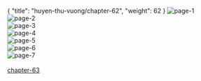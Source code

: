{ "title": "huyen-thu-vuong/chapter-62", "weight": 62 }
<img src="huyen-thu-vuong_0062_01-61cf124da1c5c8659db4a7a380012cfc.webp" alt="page-1" origin="https://3.bp.blogspot.com/-f_NvxL1tJA0/V0AGLq2lRSI/AAAAAAAHGPw/L1cC-tka1JU/s0/Huyen-Thu-Vuong-Chapter-62-P-2.jpg"><br/>
<img src="huyen-thu-vuong_0062_02-d0a27690ebea141274a94138e72f9342.webp" alt="page-2" origin="https://3.bp.blogspot.com/-y8jjj6C01QY/V0AGMvNplBI/AAAAAAAHGP0/O-FQRLbAcXQ/s0/Huyen-Thu-Vuong-Chapter-62-P-3.jpg"><br/>
<img src="huyen-thu-vuong_0062_03-3393ff1f79dc59daa028b127d9f4fb58.webp" alt="page-3" origin="https://3.bp.blogspot.com/-zm9vh1jbzMU/V0AGNsLjkFI/AAAAAAAHGP4/ANNwXOlZ7q8/s0/Huyen-Thu-Vuong-Chapter-62-P-4.jpg"><br/>
<img src="huyen-thu-vuong_0062_04-f2fce0bd9be7b7bba73d1007e31aa2c9.webp" alt="page-4" origin="https://3.bp.blogspot.com/-6fVDzb21n44/V0AGO0IwuMI/AAAAAAAHGP8/lthM__pBrN0/s0/Huyen-Thu-Vuong-Chapter-62-P-5.jpg"><br/>
<img src="huyen-thu-vuong_0062_05-5c7e4e2aa4645d74ed9c6794fb93cd11.webp" alt="page-5" origin="https://3.bp.blogspot.com/-CiaQxMImzgE/V0AGQA5zFNI/AAAAAAAHGQA/pvxLlsN7cX0/s0/Huyen-Thu-Vuong-Chapter-62-P-6.jpg"><br/>
<img src="huyen-thu-vuong_0062_06-d0a1052c275aa1a9c6c524693ead0af7.webp" alt="page-6" origin="https://3.bp.blogspot.com/-cx_IlDmSw0Y/V0AGRCrEjoI/AAAAAAAHGQE/FPim8duO13U/s0/Huyen-Thu-Vuong-Chapter-62-P-7.jpg"><br/>
<img src="huyen-thu-vuong_0062_07-bcdd6f4cf24e63ee32a45993483a094c.webp" alt="page-7" origin="https://3.bp.blogspot.com/-IwQNe9X2mnM/V0AGSL--dAI/AAAAAAAHGQI/SrZeCWJBnzg/s0/Huyen-Thu-Vuong-Chapter-62-P-8.jpg"><br/>
<br/><a class="nextchap" href="/huyen-thu-vuong/chapter-63">chapter-63</a>
